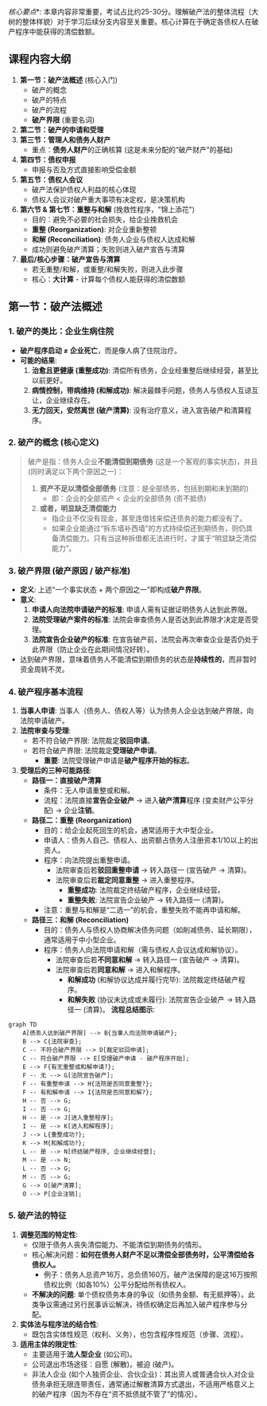 *核心要点**: 本章内容非常重要，考试占比约25-30分。理解破产法的整体流程（大树的整体样貌）对于学习后续分支内容至关重要。核心计算在于确定各债权人在破产程序中能获得的清偿数额。

## 课程内容大纲
1.  **第一节：破产法概述** (核心入门)
    * 破产的概念
    * 破产的特点
    * 破产的流程
    * **破产界限** (重要名词)
2.  **第二节：破产的申请和受理**
3.  **第三节：管理人和债务人财产**
    * 重点：**债务人财产**的正确核算 (这是未来分配的“破产财产”的基础)
4.  **第四节：债权申报**
    * 申报与否及方式直接影响受偿金额
5.  **第五节：债权人会议**
    * 破产法保护债权人利益的核心体现
    * 债权人会议对破产重大事项有决定权，是决策机构
6.  **第六节 & 第七节：重整与和解** (挽救性程序，"锦上添花")
    * 目的：避免不必要的社会损失，给企业挽救机会
    * **重整 (Reorganization)**: 对企业重新整顿
    * **和解 (Reconciliation)**: 债务人企业与债权人达成和解
    * 成功则避免破产清算；失败则进入破产宣告与清算
7.  **最后/核心步骤：破产宣告与清算**
    * 若无重整/和解，或重整/和解失败，则进入此步骤
    * 核心：**大计算** - 计算每个债权人能获得的清偿数额

## 第一节：破产法概述
### 1. 破产的类比：企业生病住院
* **破产程序启动 ≠ 企业死亡**，而是像人病了住院治疗。
* **可能的结果**:
    1.  **治愈且更健康 (重整成功)**: 清偿所有债务，企业经重整后继续经营，甚至比以前更好。
    2.  **病情控制，带病维持 (和解成功)**: 解决最棘手问题，债务人与债权人互谅互让，企业继续存在。
    3.  **无力回天，安然离世 (破产清算)**: 没有治疗意义，进入宣告破产和清算程序。
### 2. 破产的概念 (核心定义)
> 破产是指：债务人企业**不能清偿到期债务** (这是一个客观的事实状态)，并且 (同时满足以下两个原因之一)：
>
> 1.  **资产不足以清偿全部债务** (注意：是全部债务，包括到期和未到期的)
>     * 即：企业的全部资产 < 企业的全部债务 (资不抵债)
> 2.  **或者，明显缺乏清偿能力**
>     * 指企业不仅没有现金，甚至连借钱来偿还债务的能力都没有了。
>     * 如果企业能通过“拆东墙补西墙”的方式持续偿还到期债务，则仍具备清偿能力。只有当这种拆借都无法进行时，才属于“明显缺乏清偿能力”。
### 3. 破产界限 (破产原因 / 破产标准)
* **定义**: 上述“一个事实状态 + 两个原因之一”即构成**破产界限**。
* **意义**:
    1.  **申请人向法院申请破产的标准**: 申请人需有证据证明债务人达到此界限。
    2.  **法院受理破产案件的标准**: 法院会审查债务人是否达到此界限才决定是否受理。
    3.  **法院宣告企业破产的标准**: 在宣告破产前，法院会再次审查企业是否仍处于此界限（防止企业在此期间情况好转）。
* 达到破产界限，意味着债务人不能清偿到期债务的状态是**持续性的**，而非暂时资金周转不灵。
### 4. 破产程序基本流程
1.  **当事人申请**: 当事人（债务人、债权人等）认为债务人企业达到破产界限，向法院申请破产。
2.  **法院审查与受理**:
    * 若不符合破产界限: 法院裁定**驳回申请**。
    * 若符合破产界限: 法院裁定**受理破产申请**。
        * **重要**: 法院受理破产申请是**破产程序开始的标志**。
3.  **受理后的三种可能路径**:
    * **路径一：直接破产清算**
        * 条件：无人申请重整或和解。
        * 流程：法院直接**宣告企业破产** -> 进入**破产清算**程序 (变卖财产公平分配) -> 企业**注销**。
    * **路径二：重整 (Reorganization)**
        * 目的：给企业起死回生的机会，通常适用于大中型企业。
        * 申请人：债务人自己、债权人、出资额占债务人注册资本1/10以上的出资人。
        * 程序：向法院提出重整申请。
            * 法院审查后若**驳回重整申请** -> 转入路径一 (宣告破产 -> 清算)。
            * 法院审查后若**裁定同意重整** -> 进入重整程序。
                * **重整成功**: 法院裁定终结破产程序，企业继续经营。
                * **重整失败**: 法院宣告企业破产 -> 转入路径一 (清算)。
        * 注意：重整与和解是“二选一”的机会，重整失败不能再申请和解。
    * **路径三：和解 (Reconciliation)**
        * 目的：债务人与债权人协商解决债务问题（如削减债务、延长期限），通常适用于中小型企业。
        * 程序：债务人向法院申请和解（需与债权人会议达成和解协议）。
            * 法院审查后若**不同意和解** -> 转入路径一 (宣告破产 -> 清算)。
            * 法院审查后若**同意和解** -> 进入和解程序。
                * **和解成功** (和解协议达成并履行完毕): 法院裁定终结破产程序。
                * **和解失败** (协议未达成或未履行): 法院宣告企业破产 -> 转入路径一 (清算)。
**流程总结图示**:
```mermaid
graph TD
    A[债务人达到破产界限] --> B{当事人向法院申请破产};
    B --> C{法院审查};
    C -- 不符合破产界限 --> D[裁定驳回申请];
    C -- 符合破产界限 --> E[受理破产申请 - 破产程序开始];
    E --> F{有无重整或和解申请?};
    F -- 无 --> G[法院宣告破产];
    F -- 有重整申请 --> H{法院是否同意重整?};
    F -- 有和解申请 --> I{法院是否同意和解?};
    H -- 否 --> G;
    I -- 否 --> G;
    H -- 是 --> J[进入重整程序];
    I -- 是 --> K[进入和解程序];
    J --> L{重整成功?};
    K --> M{和解成功?};
    L -- 是 --> N[终结破产程序, 企业继续经营];
    M -- 是 --> N;
    L -- 否 --> G;
    M -- 否 --> G;
    G --> O[破产清算];
    O --> P[企业注销];
````
### 5. 破产法的特征
1. **调整范围的特定性**:
    - 仅限于债务人丧失清偿能力、不能清偿到期债务的情形。
    - 核心解决问题：**如何在债务人财产不足以清偿全部债务时，公平清偿给各债权人。**
        - 例子：债务人总资产16万，总负债160万。破产法保障的是这16万按照债权比例（如各10%）公平分配给所有债权人。
    - **不解决的问题**: 单个债权债务本身的争议（如债务金额、有无抵押等）。此类争议需通过另行民事诉讼解决，待债权确定后再加入破产程序参与分配。
2. **实体法与程序法的结合性**:
    - 既包含实体性规范（权利、义务），也包含程序性规范（步骤、流程）。
3. **适用主体的限定性**:
    - 主要适用于**法人型企业** (如公司)。
    - 公司退出市场途径：自愿 (解散)，被迫 (破产)。
    - 非法人企业 (如个人独资企业、合伙企业)：其出资人或普通合伙人对企业债务承担无限连带责任，通常通过解散清算方式退出，不适用严格意义上的破产程序（因为不存在“资不抵债就不管了”的情况）。
